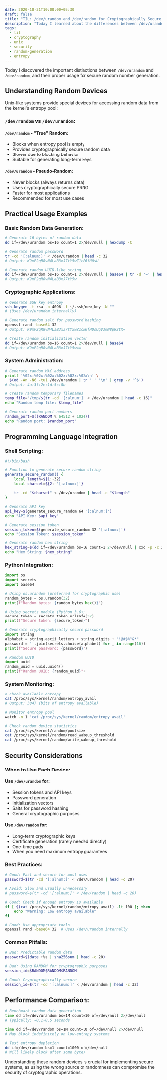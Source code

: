 ```yaml
---
date: 2020-10-31T10:00:00+05:30
draft: false
title: "TIL: /dev/urandom and /dev/random for Cryptographically Secure Random Generation"
description: "Today I learned about the differences between /dev/urandom and /dev/random, and how to use these devices for generating cryptographically secure random data in Unix systems."
tags:
  - til
  - cryptography
  - unix
  - security
  - random-generation
  - entropy
---
```


Today I discovered the important distinctions between `/dev/urandom` and `/dev/random`, and their proper usage for secure random number generation.

## Understanding Random Devices

Unix-like systems provide special devices for accessing random data from the kernel's entropy pool:

### `/dev/random` vs `/dev/urandom`:

#### **`/dev/random` - "True" Random:**
- Blocks when entropy pool is empty
- Provides cryptographically secure random data
- Slower due to blocking behavior
- Suitable for generating long-term keys

#### **`/dev/urandom` - Pseudo-Random:**
- Never blocks (always returns data)
- Uses cryptographically secure PRNG
- Faster for most applications
- Recommended for most use cases

## Practical Usage Examples

### Basic Random Data Generation:

```bash
# Generate 16 bytes of random data
dd if=/dev/urandom bs=16 count=1 2>/dev/null | hexdump -C

# Generate random password
tr -cd '[:alnum:]' < /dev/urandom | head -c 32
# Output: K9mP2qR8vN4LaB3xJ7tY5wZ1cE6fH0sU

# Generate random UUID-like string
dd if=/dev/urandom bs=16 count=1 2>/dev/null | base64 | tr -d '=' | head -c 22
# Output: K9mP2qR8vN4LaB3xJ7tY5w
```

### Cryptographic Applications:

```bash
# Generate SSH key entropy
ssh-keygen -t rsa -b 4096 -f ~/.ssh/new_key -N ""
# (Uses /dev/urandom internally)

# Generate random salt for password hashing
openssl rand -base64 32
# Output: K9mP2qR8vN4LaB3xJ7tY5wZ1cE6fH0sUqV3mN8pR2tX=

# Create random initialization vector
dd if=/dev/urandom bs=16 count=1 2>/dev/null | base64
# Output: K9mP2qR8vN4LaB3xJ7tY5w==
```

### System Administration:

```bash
# Generate random MAC address
printf '%02x:%02x:%02x:%02x:%02x:%02x\n' \
  $(od -An -N6 -tu1 /dev/urandom | tr ' ' '\n' | grep -v '^$')
# Output: 4a:3f:2e:1d:5c:8b

# Create random temporary filenames
temp_file="/tmp/$(tr -cd '[:alnum:]' < /dev/urandom | head -c 16)"
echo "Random temp file: $temp_file"

# Generate random port numbers
random_port=$((RANDOM % 64512 + 1024))
echo "Random port: $random_port"
```

## Programming Language Integration

### Shell Scripting:
```bash
#!/bin/bash

# Function to generate secure random string
generate_secure_random() {
    local length=${1:-32}
    local charset=${2:-'[:alnum:]'}
    
    tr -cd "$charset" < /dev/urandom | head -c "$length"
}

# Generate API key
api_key=$(generate_secure_random 64 '[:alnum:]')
echo "API Key: $api_key"

# Generate session token
session_token=$(generate_secure_random 32 '[:alnum:]')
echo "Session Token: $session_token"

# Generate random hex string
hex_string=$(dd if=/dev/urandom bs=16 count=1 2>/dev/null | xxd -p -c 32)
echo "Hex String: $hex_string"
```

### Python Integration:
```python
import os
import secrets
import base64

# Using os.urandom (preferred for cryptographic use)
random_bytes = os.urandom(32)
print(f"Random bytes: {random_bytes.hex()}")

# Using secrets module (Python 3.6+)
secure_token = secrets.token_urlsafe(32)
print(f"Secure token: {secure_token}")

# Generate cryptographically secure password
import string
alphabet = string.ascii_letters + string.digits + "!@#$%^&*"
password = ''.join(secrets.choice(alphabet) for _ in range(16))
print(f"Secure password: {password}")

# Random UUID
import uuid
random_uuid = uuid.uuid4()
print(f"Random UUID: {random_uuid}")
```

### System Monitoring:
```bash
# Check available entropy
cat /proc/sys/kernel/random/entropy_avail
# Output: 3847 (bits of entropy available)

# Monitor entropy pool
watch -n 1 'cat /proc/sys/kernel/random/entropy_avail'

# Check random device statistics
cat /proc/sys/kernel/random/poolsize
cat /proc/sys/kernel/random/read_wakeup_threshold
cat /proc/sys/kernel/random/write_wakeup_threshold
```

## Security Considerations

### When to Use Each Device:

#### **Use `/dev/urandom` for:**
- Session tokens and API keys
- Password generation
- Initialization vectors
- Salts for password hashing
- General cryptographic purposes

#### **Use `/dev/random` for:**
- Long-term cryptographic keys
- Certificate generation (rarely needed directly)
- One-time pads
- When you need maximum entropy guarantees

### Best Practices:

```bash
# Good: Fast and secure for most uses
password=$(tr -cd '[:alnum:]' < /dev/urandom | head -c 20)

# Avoid: Slow and usually unnecessary
# password=$(tr -cd '[:alnum:]' < /dev/random | head -c 20)

# Good: Check if enough entropy is available
if [ $(cat /proc/sys/kernel/random/entropy_avail) -lt 100 ]; then
    echo "Warning: Low entropy available"
fi

# Good: Use appropriate tools
openssl rand -base64 32  # Uses /dev/urandom internally
```

### Common Pitfalls:
```bash
# Bad: Predictable random data
password=$(date +%s | sha256sum | head -c 20)

# Bad: Using RANDOM for cryptographic purposes
session_id=$RANDOM$RANDOM$RANDOM

# Good: Cryptographically secure
session_id=$(tr -cd '[:alnum:]' < /dev/urandom | head -c 32)
```

## Performance Comparison:

```bash
# Benchmark random data generation
time dd if=/dev/urandom bs=1M count=10 of=/dev/null 2>/dev/null
# Typically: ~0.1-0.5 seconds

time dd if=/dev/random bs=1M count=10 of=/dev/null 2>/dev/null  
# May block indefinitely on low-entropy systems

# Test entropy depletion
dd if=/dev/random bs=1 count=1000 of=/dev/null
# Will likely block after some bytes
```

Understanding these random devices is crucial for implementing secure systems, as using the wrong source of randomness can compromise the security of cryptographic operations.